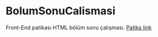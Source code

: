 # BolumSonuCalismasi
Front-End patikası HTML bölüm sonu çalışması.
[Patika link](https://www.patika.dev/)
